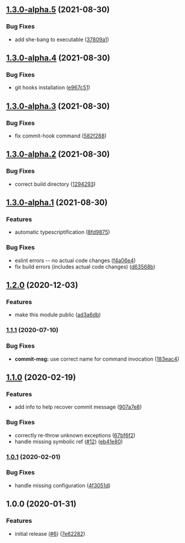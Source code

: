 ## [1.3.0-alpha.5](https://github.com/mixmaxhq/git-hooks/compare/v1.3.0-alpha.4...v1.3.0-alpha.5) (2021-08-30)


### Bug Fixes

* add she-bang to executable ([37809a1](https://github.com/mixmaxhq/git-hooks/commit/37809a1b2dd9333d258073d4e262ba8170445606))

## [1.3.0-alpha.4](https://github.com/mixmaxhq/git-hooks/compare/v1.3.0-alpha.3...v1.3.0-alpha.4) (2021-08-30)


### Bug Fixes

* git hooks installation ([e967c51](https://github.com/mixmaxhq/git-hooks/commit/e967c519dc56a1a07da4238e3b5046ad4f426d31))

## [1.3.0-alpha.3](https://github.com/mixmaxhq/git-hooks/compare/v1.3.0-alpha.2...v1.3.0-alpha.3) (2021-08-30)


### Bug Fixes

* fix commit-hook command ([582f288](https://github.com/mixmaxhq/git-hooks/commit/582f2885130b901114f5dced7c9895b2dee0d95f))

## [1.3.0-alpha.2](https://github.com/mixmaxhq/git-hooks/compare/v1.3.0-alpha.1...v1.3.0-alpha.2) (2021-08-30)


### Bug Fixes

* correct build directory ([1294293](https://github.com/mixmaxhq/git-hooks/commit/1294293f214754187e4bd81b8986f1087b366a23))

## [1.3.0-alpha.1](https://github.com/mixmaxhq/git-hooks/compare/v1.2.0...v1.3.0-alpha.1) (2021-08-30)


### Features

* automatic typescriptification ([8fd9875](https://github.com/mixmaxhq/git-hooks/commit/8fd98756849323e64187a6cb9a3098fcaa70edfd))


### Bug Fixes

* eslint errors -- no actual code changes ([f4a06e4](https://github.com/mixmaxhq/git-hooks/commit/f4a06e4c49539f22f320ea9b87b6bcc8d385b23e))
* fix build errors (includes actual code changes) ([d63568b](https://github.com/mixmaxhq/git-hooks/commit/d63568b544cd6102d05f5af899eaf3fe0c3dbf18))

## [1.2.0](https://github.com/mixmaxhq/git-hooks/compare/v1.1.1...v1.2.0) (2020-12-03)


### Features

* make this module public ([ad3a6db](https://github.com/mixmaxhq/git-hooks/commit/ad3a6db042903078c1765fd3afa03d3c7f704296))

### [1.1.1](https://github.com/mixmaxhq/git-hooks/compare/v1.1.0...v1.1.1) (2020-07-10)


### Bug Fixes

* **commit-msg:** use correct name for command invocation ([183eac4](https://github.com/mixmaxhq/git-hooks/commit/183eac441bd29fa35c482dcf97d801a3cc7d6fa2))

## [1.1.0](https://github.com/mixmaxhq/git-hooks/compare/v1.0.1...v1.1.0) (2020-02-19)


### Features

* add info to help recover commit message ([907a7e8](https://github.com/mixmaxhq/git-hooks/commit/907a7e859da97a2b360807ecacca2525aa87ce07))


### Bug Fixes

* correctly re-throw unknown exceptions ([67bf6f2](https://github.com/mixmaxhq/git-hooks/commit/67bf6f213e80d225a4f35c502cffa68b80cec517))
* handle missing symbolic ref ([#12](https://github.com/mixmaxhq/git-hooks/issues/12)) ([eb41e80](https://github.com/mixmaxhq/git-hooks/commit/eb41e80c3155727101f29e1a1fa8050c53c8b320))

### [1.0.1](https://github.com/mixmaxhq/git-hooks/compare/v1.0.0...v1.0.1) (2020-02-01)


### Bug Fixes

* handle missing configuration ([4f3051d](https://github.com/mixmaxhq/git-hooks/commit/4f3051d22e140d2eb0a78709ba4b0f7cb803b7ea))

## 1.0.0 (2020-01-31)


### Features

* initial release ([#6](https://github.com/mixmaxhq/git-hooks/issues/6)) ([7e62282](https://github.com/mixmaxhq/git-hooks/commit/7e622828722a89352b0449796d567ed66b91b296))
